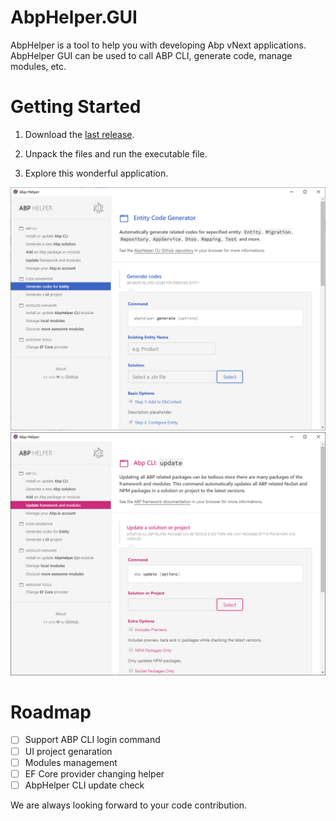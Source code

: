 # AbpHelper.GUI

AbpHelper is a tool to help you with developing Abp vNext applications. AbpHelper GUI can be used to call ABP CLI, generate code, manage modules, etc.

# Getting Started

1. Download the [last release](https://github.com/EasyAbp/AbpHelper.GUI/releases).

1. Unpack the files and run the executable file.

1. Explore this wonderful application.

![preview 1](doc/images/preview1.png)
![preview 2](doc/images/preview2.png)

# Roadmap

- [ ] Support ABP CLI login command
- [ ] UI project genaration
- [ ] Modules management
- [ ] EF Core provider changing helper
- [ ] AbpHelper CLI update check

We are always looking forward to your code contribution.